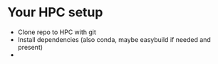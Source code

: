 # Your HPC setup

- Clone repo to HPC with git
- Install dependencies (also conda, maybe easybuild if needed and present)
- 